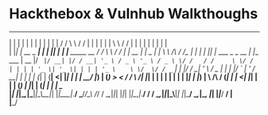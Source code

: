 # Hackthebox & Vulnhub Walkthoughs
  _    _            _    _   _          _                     __ __      __    _       _           _      __          __   _ _    _   _                       _         
 | |  | |          | |  | | | |        | |                   / / \ \    / /   | |     | |         | |     \ \        / /  | | |  | | | |                     | |        
 | |__| | __ _  ___| | _| |_| |__   ___| |__   _____  __    / /   \ \  / /   _| |_ __ | |__  _   _| |__    \ \  /\  / /_ _| | | _| |_| |__   ___  _   _  __ _| |__  ___ 
 |  __  |/ _` |/ __| |/ / __| '_ \ / _ \ '_ \ / _ \ \/ /   / /     \ \/ / | | | | '_ \| '_ \| | | | '_ \    \ \/  \/ / _` | | |/ / __| '_ \ / _ \| | | |/ _` | '_ \/ __|
 | |  | | (_| | (__|   <| |_| | | |  __/ |_) | (_) >  <   / /       \  /| |_| | | | | | | | | |_| | |_) |    \  /\  / (_| | |   <| |_| | | | (_) | |_| | (_| | | | \__ \
 |_|  |_|\__,_|\___|_|\_\\__|_| |_|\___|_.__/ \___/_/\_\ /_/         \/  \__,_|_|_| |_|_| |_|\__,_|_.__/      \/  \/ \__,_|_|_|\_\\__|_| |_|\___/ \__,_|\__, |_| |_|___/
                                                                                                                                                         __/ |          
                                                                                                                                                        |___/   

